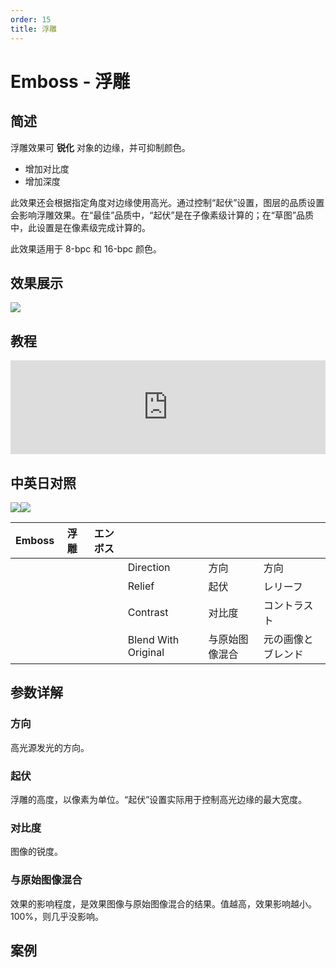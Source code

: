 ```yaml
---
order: 15
title: 浮雕
---
```


# Emboss - 浮雕

## 简述

浮雕效果可 **锐化** 对象的边缘，并可抑制颜色。

- 增加对比度
- 增加深度

此效果还会根据指定角度对边缘使用高光。通过控制“起伏”设置，图层的品质设置会影响浮雕效果。在“最佳”品质中，“起伏”是在子像素级计算的；在“草图”品质中，此设置是在像素级完成计算的。

此效果适用于 8-bpc 和 16-bpc 颜色。

## 效果展示

![](https://cdn.yuelili.com/20220102001044.png)

## 教程

<iframe src="https://player.bilibili.com/player.html?bvid=BV1e34y1X7Vj&page=81&high_quality=1" width="100%" allowfullscreen="allowfullscreen" frameborder="0"></iframe>

## 中英日对照

![](https://mir.yuelili.com/user/AE/effects/AE-Effects-Stylize-Emboss.png)![](https://mir.yuelili.com/user/AE/effects/AE-Effects-Stylize-Emboss_cn.png)

| Emboss | 浮雕 | エンボス |                     |                |                    |
| ------ | ---- | -------- | ------------------- | -------------- | ------------------ |
|        |      |          | Direction           | 方向           | 方向               |
|        |      |          | Relief              | 起伏           | レリーフ           |
|        |      |          | Contrast            | 对比度         | コントラスト       |
|        |      |          | Blend With Original | 与原始图像混合 | 元の画像とブレンド |

## 参数详解

### 方向

高光源发光的方向。

### 起伏

浮雕的高度，以像素为单位。“起伏”设置实际用于控制高光边缘的最大宽度。

### 对比度

图像的锐度。

### 与原始图像混合

效果的影响程度，是效果图像与原始图像混合的结果。值越高，效果影响越小。 100%，则几乎没影响。

## 案例
